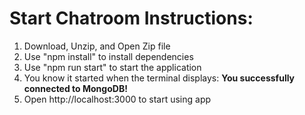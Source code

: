# Start Chatroom Instructions: </br>
1. Download, Unzip, and Open Zip file
2. Use "npm install" to install dependencies 
3. Use "npm run start" to start the application
4. You know it started when the terminal displays: **You successfully connected to MongoDB!**
4. Open http://localhost:3000 to start using app